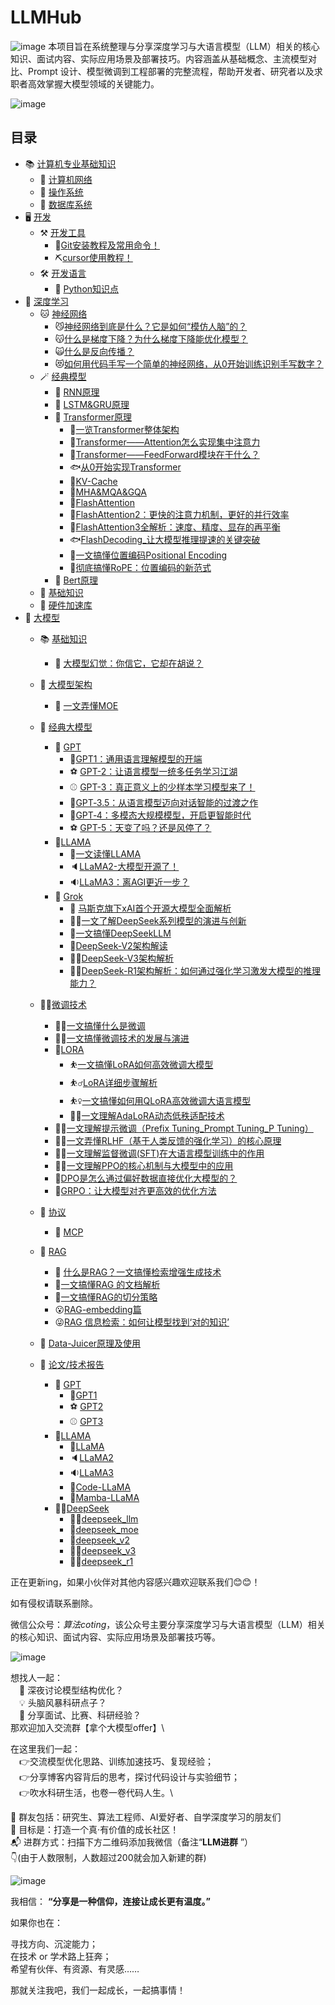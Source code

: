 <!--
 * @Author: zhangting
 * @Date: 2025-05-22 11:37:41
 * @LastEditors: Do not edit
 * @LastEditTime: 2025-07-08 18:22:23
 * @FilePath: /zhangting/LLMHub/README.md
-->
# LLMHub
![image](./img/LLMHub.png)
本项目旨在系统整理与分享深度学习与大语言模型（LLM）相关的核心知识、面试内容、实际应用场景及部署技巧。内容涵盖从基础概念、主流模型对比、Prompt 设计、模型微调到工程部署的完整流程，帮助开发者、研究者以及求职者高效掌握大模型领域的关键能力。

![image](./img/development_of_llm.png)

## 目录
- 📚 [计算机专业基础知识](./计算机专业基础知识/)
    - 📗 [计算机网络](./计算机专业基础知识/计算机网络.md)
    - 📘 [操作系统](./计算机专业基础知识/操作系统.md)
    - 📙 [数据库系统](./计算机专业基础知识/数据库系统.md)
- 🖥️ [开发](./开发/)
    - ⚒️ [开发工具](./开发/开发工具/)
        - 🔨[Git安装教程及常用命令！](./开发/开发工具/Git安装教程及常用命令！.md)
        - ⛏️[cursor使用教程！](./开发/开发工具/cursor使用教程！.md)
    - 🛠️ [开发语言](./开发/开发工具/)
        - 🐍 [Python知识点](./开发/Python知识点.md)
- 🐫 [深度学习](./deep-learning/)
    - 🐱 [神经网络](./deep-learning/神经网络/)
        - 😼[神经网络到底是什么？它是如何“模仿人脑”的？](./deep-learning/神经网络/什么是神经网络.md)
        - 😽[什么是梯度下降？为什么梯度下降能优化模型？](./deep-learning/神经网络/什么是梯度下降？为什么梯度下降能优化模型？.md)
        - 🙀[什么是反向传播？](./deep-learning/神经网络/什么是反向传播？.md)
        - 😻[如何用代码手写一个简单的神经网络，从0开始训练识别手写数字？](./deep-learning/神经网络/从0开始训练识别手写数字.md)
    - 🪄 [经典模型](./deep-learning/经典模型/)
        - 🐎 [RNN原理](./deep-learning/经典模型/RNN.md)
        - 🐏 [LSTM&GRU原理](./deep-learning/经典模型/LSTM&GRU.md)
        - 🎣 [Transformer原理](./deep-learning/经典模型/Transformer.md)
            - 🐳[一览Transformer整体架构](./deep-learning/经典模型/transformer/一览Transformer整体架构.md)
            - 🐋[Transformer——Attention怎么实现集中注意力](./deep-learning/经典模型/transformer/Transformer——Attention怎么实现集中注意力.md)
            - 🐬[Transformer——FeedForward模块在干什么？](./deep-learning/经典模型/transformer/Transformer——FeedForward模块在干什么？.md)
            - 🐟[从0开始实现Transformer](./deep-learning/经典模型/transformer/从0开始实现Transformer.md)
            - 🐳[KV-Cache](./deep-learning/经典模型/transformer/KV-Cache.md)
            - 🐠[MHA&MQA&GQA](./deep-learning/经典模型/transformer/MHA&MQA&GQA.md)
            - 🐡[FlashAttention](./deep-learning/经典模型/transformer/FlashAttention.md)
            - 🦈[FlashAttention2：更快的注意力机制，更好的并行效率](./deep-learning/经典模型/transformer/FlashAttention2：更快的注意力机制，更好的并行效率.md)
            - 🐙[FlashAttention3全解析：速度、精度、显存的再平衡](./deep-learning/经典模型/transformer/FlashAttention3%20全解析：速度、精度、显存的再平衡.md)
            - 🐟[FlashDecoding_让大模型推理提速的关键突破](./deep-learning/经典模型/transformer/FlashDecoding_让大模型推理提速的关键突破.md)
            - 🦐[一文搞懂位置编码Positional Encoding](./deep-learning/经典模型/transformer/一文搞懂位置编码Positional%20Encoding.md)
            - 🦑[彻底搞懂RoPE：位置编码的新范式](./deep-learning/经典模型/transformer/彻底搞懂%20RoPE：位置编码的新范式.md)
        - 🦋 [Bert原理](./deep-learning/经典模型/Bert.md)
    - 🐹 [基础知识](./deep-learning/基础知识.md)
    - 💽 [硬件加速库](./deep-learning/加速计算支持层（硬件加速库）.md)
- 🦜 [大模型](./大模型)
    - 📚 [基础知识](./大模型/基础知识/)
        - 📕 [大模型幻觉：你信它，它却在胡说？](./大模型/基础知识/大模型幻觉：你信它，它却在胡说？.md)
    - 📑 [大模型架构](./大模型/大模型架构/)
        - 📘 [一文弄懂MOE](./大模型/大模型架构/一文弄懂MOE.md)
    - 🔔 [经典大模型](./大模型/经典大模型/)
        - 🏀 [GPT](./大模型/经典大模型/GPT/)
            - 🎱[GPT1：通用语言理解模型的开端](./大模型/经典大模型/GPT/GPT1：通用语言理解模型的开端.md)
            - ⚽ [GPT-2：让语言模型一统多任务学习江湖](./大模型/经典大模型/GPT/GPT-2：让语言模型一统多任务学习江湖.md)
            - ⚾ [GPT-3：真正意义上的少样本学习模型来了！](./大模型/经典大模型/GPT/GPT-3：真正意义上的少样本学习模型来了！.md)
            - 🥎[GPT‑3.5：从语言模型迈向对话智能的过渡之作](./大模型/经典大模型/GPT/GPT‑3.5：从语言模型迈向对话智能的过渡之作.md)
            - 🏐[GPT‑4：多模态大规模模型，开启更智能时代](./大模型/经典大模型/GPT/GPT‑4：多模态大规模模型，开启更智能时代.md)
            - ⚽ [GPT-5：天变了吗？还是风停了？](./大模型/经典大模型/GPT/GPT-5：天变了吗？还是风停了？.md)
        - 📣[LLAMA](./大模型/经典大模型/LLAMA/)
            - 📢[一文读懂LLAMA](./大模型/经典大模型/LLAMA/一文读懂LLAMA.md)
            - 🔈[LLaMA2-大模型开源了！](./大模型/经典大模型/LLAMA/LLaMA2-大模型开源了！.md)
            - 🔉[LLaMA3：离AGI更近一步？](./大模型/经典大模型/LLAMA/LLaMA%203：离%20AGI%20更近一步？.md)
        - 📠 [Grok](./大模型/经典大模型/Grok/)
            - 📱 [马斯克旗下xAI首个开源大模型全面解析](./大模型/经典大模型/Grok/Grok-1：马斯克旗下%20xAI%20首个开源大模型全面解析.md)
            - 🙋‍♂️[一文了解DeepSeek系列模型的演进与创新](./大模型/经典大模型/DeepSeek/一文了解%20DeepSeek%20系列模型的演进与创新.md)
            - 🙋[一文搞懂DeepSeekLLM](./大模型/经典大模型/DeepSeek/一文搞懂DeepSeek%20LLM.md)
            - 💁[DeepSeek-V2架构解读](./大模型/经典大模型/DeepSeek/DeepSeek-V2%20架构解读.md)
            - 💁‍♂️[DeepSeek-V3架构解析](./大模型/经典大模型/DeepSeek/DeepSeek-V3%20架构解析.md)
            - 💁‍♀️[DeepSeek-R1架构解析：如何通过强化学习激发大模型的推理能力？](./大模型/经典大模型/DeepSeek/DeepSeek-R1%20架构解析：如何通过强化学习激发大模型的推理能力？.md)
    - 🤾‍♂️[微调技术](./大模型/微调技术/)
        - 🤸‍♀️[一文搞懂什么是微调](./大模型/微调技术/一文搞懂什么是微调.md)
        - 🤸‍♂️[一文搞懂微调技术的发展与演进](./大模型/微调技术/一文搞懂微调技术的发展与演进.md)
        - 🤸[LORA](./大模型/微调技术/LORA/)
            - ⛹️[一文搞懂LoRA如何高效微调大模型](./大模型/微调技术/LORA/一文搞懂%20LoRA%20如何高效微调大模型.md)
            - ⛹️‍♂️[LoRA详细步骤解析](./大模型/微调技术/LORA/LoRA详细步骤解析.md)
            - ⛹️‍♀️[一文搞懂如何用QLoRA高效微调大语言模型](./大模型/微调技术/LORA/一文搞懂如何用%20QLoRA%20高效微调大语言模型.md)
            - 🤾‍♀️[一文理解AdaLoRA动态低秩适配技术](./大模型/微调技术/LORA/一文理解%20AdaLoRA%20动态低秩适配技术.md)
        - 🚴‍♀️[一文理解提示微调（Prefix Tuning_Prompt Tuning_P Tuning）](./大模型/微调技术/一文理解提示微调（Prefix%20Tuning_Prompt%20Tuning_P%20Tuning）.md)
        - 🚵‍♀️[一文弄懂RLHF（基于人类反馈的强化学习）的核心原理](./大模型/微调技术/一文弄懂RLHF%20（基于人类反馈的强化学习）的核心原理.md)
        - 🚴‍♂️[一文理解监督微调(SFT)在大语言模型训练中的作用](./大模型/微调技术/一文理解监督微调(SFT)在大语言模型训练中的作用.md)
        - 🚵‍♂️[一文理解PPO的核心机制与大模型中的应用](./大模型/微调技术/一文理解%20PPO%20的核心机制与大模型中的应用.md)
        - 🚴[DPO是怎么通过偏好数据直接优化大模型的？](./大模型/微调技术/DPO是怎么通过偏好数据直接优化大模型的？.md)
        - 🚵[GRPO：让大模型对齐更高效的优化方法](./大模型/微调技术/GRPO：让大模型对齐更高效的优化方法.md)

    - 📄 [协议](./协议/)
        - 📄 [MCP](./协议/大模型背后的协议与接口设计（一）-%20%20MCP.md)
    - 🧐 [RAG](./RAG/doc/)
        - 🦋 [什么是RAG？一文搞懂检索增强生成技术](./大模型/RAG/doc/什么是RAG？一文搞懂检索增强生成技术.md)
        - 🤗[一文搞懂RAG 的文档解析](./大模型/RAG/doc/一文搞懂RAG%20的文档解析.md)
        - 🙂[一文搞懂RAG的切分策略](./大模型/RAG/doc/一文搞懂RAG的切分策略.md)
        - 😮[RAG-embedding篇](./大模型/RAG/doc/RAG-embedding篇.md)
        - 😜[RAG 信息检索：如何让模型找到‘对的知识’](./大模型/RAG/doc/RAG%20信息检索：如何让模型找到‘对的知识’.md)
    - 📑 [Data-Juicer原理及使用](./大模型/Data-Juicer.md)
    - 🔔 [论文/技术报告](./paper)
        - 🏀 [GPT](./paper/gpt/)
            - 🎱[GPT1](./paper/gpt/gpt1.pdf)
            - ⚽ [GPT2](./paper/gpt/gpt2.pdf)
            - ⚾ [GPT3](./paper/gpt/gpt3.pdf)
        - 📣[LLAMA](./paper/LLaMA/)
            - 📢[LLaMA](./paper/LLaMA/LLaMA.pdf)
            - 🔈[LLaMA2](./paper/LLaMA/LLaMA2.pdf)
            - 🔉[LLaMA3](./paper/LLaMA/LLaMA3.pdf)
            - 📯[Code-LLaMA](./paper/LLaMA/Code-LLaMA.pdf)
            - 🎺[Mamba-LLaMA](./paper/LLaMA/Mamba-LLaMA.pdf)
        - 🧙‍♀️[DeepSeek](./paper/DeepSeek/)
            - 🧙‍♂️[deepseek_llm](./paper/DeepSeek/deepseek_llm.pdf)
            - 🧙[deepseek_moe](./paper/DeepSeek/deepseek_moe.pdf)
            - 🦸[deepseek_v2](./paper/DeepSeek/deepseek_v2.pdf)
            - 🦸‍♂️[deepseek_v3](./paper/DeepSeek/deepseek_v3.pdf)
            - 🦸‍♀️[deepseek_r1](./paper/DeepSeek/deepseek_r1.pdf)


正在更新ing，如果小伙伴对其他内容感兴趣欢迎联系我们😊😊！


如有侵权请联系删除。

微信公众号：*算法coting*，该公众号主要分享深度学习与大语言模型（LLM）相关的核心知识、面试内容、实际应用场景及部署技巧等。


![image](./img/微信公众号.png)


想找人一起：\
&emsp;🤔 深夜讨论模型结构优化？\
&emsp;💡 头脑风暴科研点子？\
&emsp;🧪 分享面试、比赛、科研经验？\
那欢迎加入交流群【拿个大模型offer】\



在这里我们一起：\
&emsp;👉交流模型优化思路、训练加速技巧、复现经验；\
&emsp;👉分享博客内容背后的思考，探讨代码设计与实验细节；\
&emsp;👉吹水科研生活，也卷一卷代码人生。\



📌 群友包括：研究生、算法工程师、AI爱好者、自学深度学习的朋友们\
🎯 目标是：打造一个真·有价值的成长社区！\
📬 进群方式：扫描下方二维码添加我微信（备注“**LLM进群** ”）\
👇(由于人数限制，人数超过200就会加入新建的群)<br>

![image](./img/微信二维码.png)

我相信： **“分享是一种信仰，连接让成长更有温度。”** 

如果你也在：<br>

寻找方向、沉淀能力；<br>
在技术 or 学术路上狂奔；<br>
希望有伙伴、有资源、有灵感……<br>

那就关注我吧，我们一起成长，一起搞事情！ 

